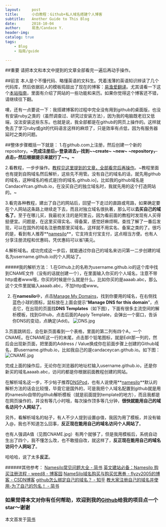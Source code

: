 ```yaml
---
layout:     post
title:      小白教程：Github+私人域名搭建个人博客 
subtitle:   Another Guide to This Blog
date:       2018-10-04
author:     易渔/Candace Y.
header-img: 
catalog: true
tags:
    - Blog
    - 指南/guide
    
---
```


##重要
请把本文和本文中提到的文章全部看完一遍后再动手操作。

##前言
本人是个不懂代码、略懂英语的文科生。凭着浅薄的英语知识辨读了几个代码库，然后依据前人的模板捣鼓出了现在的博客：[易渔爱翻译](https://ifanyi.xyz/)。尤其请看一下这个[本站指南](https://ifanyi.xyz/2018/09/18/A-guide/)，里面有介绍了网站的一些功能和来历。如果你觉得这个博客还不错，请继续往下翻。

噢，还有一点要说一下：我搭建博客的过程中完全没有用到github的桌面版，也没有安装ruby之类的（虽然调查过、研究过安装方法），因为我的电脑既老旧又低端，没法安装这些东东。也就是说，我全部都是在github的网页上操作的。这样就免去了学习ruby或git的代码语言这样的麻烦了，只是效率有点低，因为有服务器延时之类的问题。


##整体步骤概括一下就是：
1.在github.com上注册，然后创建一个新的repository。**~完成注册后~~，~~登录进去~~，~~找到~~create~ ~new~ ~repository~~，~~点击~~，~~然后根据提示来就行了~~。~**

2.看教程，一步步操作。[教程见这里提到的文章，全部看完后再操作](https://github.com/CandaceYcan/CandaceYcan.github.io/blob/master/README.md)。~教程里面也有提到自购域名然后解析，这些先不用管。没有自己的域名的话，就先用github的域名，这种域名的格式是[你的域名.github.io]，比如我的github域名是CandaceYcan.github.io，在没买自己的独立域名时，我就先用的这个打造网站的。~

3.看完各种教程，建出了自己的网站后，回望一下走过的直路或弯路，如果确定要在个人网站这条路上继续走下去，而且对独立域名很执著，那么可以**去买自己的域名了**。至于在哪儿买，我最初关注的是阿里云，因为看前面的教程时发现有人买得挺便宜。问题是，在这里买得实名、得备案，感觉好麻烦啊。查找了解了一番后发现，可以在国外的域名注册商那里买域名，这样就不用实名、备案之类的了。很巧的是，看到有人推荐**[namesilo](namesilo.com)**，它支持支付宝支付，这点相当方便。也有人分享注册流程和优惠码，凭优惠码可以省1美元。

4.解析域名。成功完成这一步后，就能通过你自己的域名来访问第一二步创建的域名为username.github.io的个人网站了。 

#####我的解析方法：
1.在Github上的名称为username.github.io的这个库中找到CNAME文件（没有的话就创建一个），在里面输入你买的个人域名，注意不带http或者www哦，你买的时候是什么就是什么，比如你买的是aaaab.abc，那么这个文件里就输入aaaab.abc，不加http或www。

2. 在**namesilo**中，点击[Manage My Domains](https://www.namesilo.com/account_domains.php)，找到你要用的域名，在右侧找蓝色小球的图标，鼠标放在上面会提示“**Manage DNS for this domain**”，点击它，在出现的页面找**DNS Templates**（如下图），下面有很多主流空间的解析模板，找到Github，点击后面的Apply Template，会弹出一个窗口，告诉你DNS的变动，点确定(Add)。
![DNS.jpg](https://upload-images.jianshu.io/upload_images/1343920-92243c1e2ab1ca9e.jpg?imageMogr2/auto-orient/strip%7CimageView2/2/w/1240)

3.页面跳转后，会在新页面看到一个表格，里面的第二列有四个A，一个CNAME。在CNAME这一行的末尾，点击那个铅笔图标，就是Edit那一列的，然后会出现新页面，把里面的Address / Value换成你在前面步骤上创建的Github域名，即username.github.io，比如我自己的是candaceycan.github.io。如下图：
![CNAME.jpg](https://upload-images.jianshu.io/upload_images/1343920-5e39bf68b17445f0.jpg?imageMogr2/auto-orient/strip%7CimageView2/2/w/1240)

完成上面的操作后，无论你在浏览器的地址栏输入username.github.io，还是你新买的域名aaaab.abc，访问的都是你根据前面教程创建的网站。

在解析域名这一步，不少帖子推荐[DNSPod](https://www.dnspod.cn/)，也有人说使用**[namesilo](namesilo.com)**默认的解析方法的话会比较慢，毕竟它是国外的，可是我把个人域名配置到github就是用的namesilo自带的github解析模板（就是前面提到template的地方），而且我都是在网页操作的，并没有等几小时哦，每次操作顶多等几分钟，**很快就能用自己的域名访问个人网站了**。

另外，看解析域名的帖子，有人不少人提到设置@值，我因为用了模板，并没有输入@，我也不知道怎么回事，**反正现在能用自己的域名访问个人网站了**。

也有人强调A值（见图CNAME.jpg）有两个就够了，但是我用模板后，系统自动生出了四个，我不懂怎么改，也不敢擅自改，就这样了，**反正现在能用自己的域名访问个人网站了**。

哈哈哈，说了太多**反正**。

######其他参考：
[Namesilo常见问题大全 - 简书](https://www.jianshu.com/p/a145c2681d7a)
[英文建站必备：Namesilo 购买注册流程 - weed8 - 博客园](https://www.cnblogs.com/weed8/p/7207582.html)
[NameSilo域名购买与购买优惠券 - flyzy2005的博客 - CSDN博客](https://blog.csdn.net/wf632856695/article/details/79433206)
[github怎么绑定自己的域名？ - 知乎](https://www.zhihu.com/question/31377141/answer/103056861)
[教大家注册自己的域名并使用-为了自己的包名！ - 简书](https://www.jianshu.com/p/5dbad365dc71)


### 如果觉得本文对你有任何帮助，欢迎到我的[Github](https://github.com/CandaceYcan/CandaceYcan.github.io)给我的项目点一个star～谢谢

本文首发于[简书](https://www.jianshu.com/p/5487d39a1cb2)
